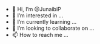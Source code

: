 - 👋 Hi, I’m @JunaibiP
- 👀 I’m interested in ...
- 🌱 I’m currently learning ...
- 💞️ I’m looking to collaborate on ...
- 📫 How to reach me ...

<!---
JunaibiP/JunaibiP is a ✨ special ✨ repository because its `README.md` (this file) appears on your GitHub profile.
You can click the Preview link to take a look at your changes.
--->
